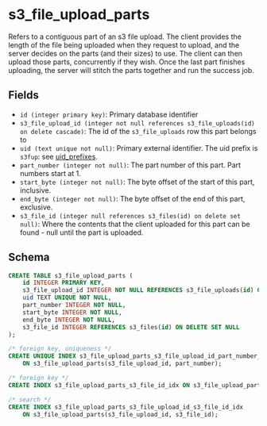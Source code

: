 # s3_file_upload_parts

Refers to a contiguous part of an s3 file upload. The client provides the length
of the file being uploaded when they request to upload, and the server decides
on the parts (and their sizes) to use. The client can then upload those parts,
concurrently if they wish. Once the last part finishes uploading, the server
will stitch the parts together and run the success job.

## Fields

-   `id (integer primary key)`: Primary database identifier
-   `s3_file_upload_id (integer not null references s3_file_uploads(id) on delete cascade)`:
    The id of the `s3_file_uploads` row this part belongs to
-   `uid (text unique not null)`: Primary external identifier. The uid prefix is
    `s3fup`: see [uid_prefixes](../uid_prefixes.md).
-   `part_number (integer not null)`: The part number of this part. Part numbers
    start at 1.
-   `start_byte (integer not null)`: The byte offset of the start of this part,
    inclusive.
-   `end_byte (integer not null)`: The byte offset of the end of this part,
    exclusive.
-   `s3_file_id (integer null references s3_files(id) on delete set null)`:
    Where the contents that the client uploaded for this part can be found -
    null until the part is uploaded.

## Schema

```sql
CREATE TABLE s3_file_upload_parts (
    id INTEGER PRIMARY KEY,
    s3_file_upload_id INTEGER NOT NULL REFERENCES s3_file_uploads(id) ON DELETE CASCADE,
    uid TEXT UNIQUE NOT NULL,
    part_number INTEGER NOT NULL,
    start_byte INTEGER NOT NULL,
    end_byte INTEGER NOT NULL,
    s3_file_id INTEGER REFERENCES s3_files(id) ON DELETE SET NULL
);

/* foreign key, uniqueness */
CREATE UNIQUE INDEX s3_file_upload_parts_s3_file_upload_id_part_number_idx
    ON s3_file_upload_parts(s3_file_upload_id, part_number);

/* foreign key */
CREATE INDEX s3_file_upload_parts_s3_file_id_idx ON s3_file_upload_parts(s3_file_id);

/* search */
CREATE INDEX s3_file_upload_parts_s3_file_upload_id_s3_file_id_idx
    ON s3_file_upload_parts(s3_file_upload_id, s3_file_id);
```
